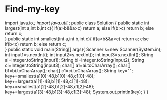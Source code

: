 # Find-my-key

import java.io.*;
import java.util.*;
public class Solution {
        public static int largest(int a,int b,int c){
            if(a>b&&a>c)
                return a;
                else if(b>c)
                    return b;
                else
                    return c;   
        }
        public static int smallest(int a,int b,int c){
            if(a<b&&a<c)
                return a;
            else if(b<c)
                return b;
            else
                return c;        
        }
    public static void main(String[] args){
        Scanner s=new Scanner(System.in);
        int input1=s.nextInt();
        int input2=s.nextInt();
        int input3=s.nextInt();
        String ai=Integer.toString(input1);
        String bi=Integer.toString(input2);
        String ci=Integer.toString(input3);
        char[] a1=ai.toCharArray();
        char[] b1=bi.toCharArray();
        char[] c1=ci.toCharArray();
        String key="";
        key+=smallest(a1[0]-48,b1[0]-48,c1[0]-48);
        key+=largest(a1[1]-48,b1[1]-48,c1[1]-48);
        key+=smallest(a1[2]-48,b1[2]-48,c1[2]-48);
        key+=largest(a1[3]-48,b1[3]-48,c1[3]-48);
        System.out.println(key); 
    }
}
